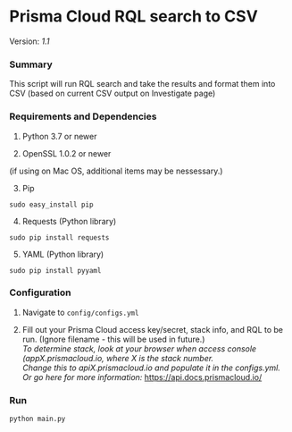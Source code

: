 # Prisma Cloud RQL search to CSV 

Version: *1.1*

### Summary
This script will run RQL search and take the results and format them into CSV (based on current CSV output on Investigate page)  

### Requirements and Dependencies

1. Python 3.7 or newer

2. OpenSSL 1.0.2 or newer

(if using on Mac OS, additional items may be nessessary.)

3. Pip

```sudo easy_install pip```

4. Requests (Python library)

```sudo pip install requests```

5. YAML (Python library)

```sudo pip install pyyaml```


### Configuration

1. Navigate to ```config/configs.yml```

2. Fill out your Prisma Cloud access key/secret, stack info, and RQL to be run. (Ignore filename - this will be used in future.)  
   *To determine stack, look at your browser when access console (appX.prismacloud.io, where X is the stack number.  
   Change this to apiX.prismacloud.io and populate it in the configs.yml.  
    Or go here for more information:* https://api.docs.prismacloud.io/

### Run

```
python main.py
```
